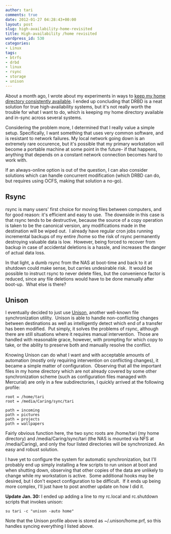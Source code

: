 ```yaml
---
author: tari
comments: true
date: 2012-01-27 04:28:43+00:00
layout: post
slug: high-availability-home-revisited
title: High-availability /home revisited
wordpress_id: 530
categories:
- Linux
tags:
- btrfs
- drbd
- linux
- rsync
- storage
- unison
---
```


About a month ago, I wrote about my experiments in ways to [keep my home
directory consistently
available](../2011/experiments-with-a-high-availability-home). I ended up
concluding that DRBD is a neat solution for true high-availability systems, but
it's not really worth the trouble for what I want to do, which is keeping my
home directory available and in-sync across several systems.

Considering the problem more, I determined that I really value a simple setup.
Specifically, I want something that uses very common software, and is resistant
to network failures. My local network going down is an extremely rare occurence,
but it's possible that my primary workstation will become a portable machine at
some point in the future- if that happens, anything that depends on a constant
network connection becomes hard to work with.

If an always-online option is out of the question, I can also consider solutions
which can handle concurrent modification (which DRBD can do, but requires using
OCFS, making that solution a no-go).

## Rsync

rsync is many users' first choice for moving files between computers, and for
good reason: it's efficient and easy to use.  The downside in this case is that
rsync tends to be destructive, because the source of a copy operation is taken
to be the canonical version, any modifications made in the destination will be
wiped out.  I already have regular cron jobs running incremental backups of my
entire /home so the risk of rsync permanently destroying valuable data is low. 
However, being forced to recover from backup in case of accidental deletions is
a hassle, and increases the danger of actual data loss.

In that light, a dumb rsync from the NAS at boot-time and back to it at shutdown
could make sense, but carries undesirable risk.  It would be possible to
instruct rsync to never delete files, but the convenience factor is reduced,
since any file deletions would have to be done manually after boot-up.  What
else is there?

## Unison

I eventually decided to just use
[Unison](http://www.cis.upenn.edu/~bcpierce/unison/), another well-known file
synchronization utility.  Unison is able to handle non-conflicting changes
between destinations as well as intelligently detect which end of a transfer has
been modified.  Put simply, it solves the problems of rsync, although there are
still situations where it requires manual intervention.  Those are handled with
reasonable grace, however, with prompting for which copy to take, or the ability
to preserve both and manually resolve the conflict.

Knowing Unison can do what I want and with acceptable amounts of automation
(mostly only requiring intervention on conflicting changes), it became a simple
matter of configuration.  Observing that all the important files in my home
directory which are not already covered by some other synchronization scheme
(such as configuration files managed with Mercurial) are only in a few
subdirectories, I quickly arrived at the following profile:


    root = /home/tari
    root = /media/Caring/sync/tari
    
    path = incoming
    path = pictures
    path = projects
    path = wallpapers

Fairly obvious function here, the two sync roots are /home/tari (my home
directory) and /media/Caring/sync/tari (the NAS is mounted via NFS at
/media/Caring), and only the four listed directories will be synchronized. An
easy and robust solution.

I have yet to configure the system for automatic synchronization, but I'll
probably end up simply installing a few scripts to run unison at boot and when
shutting down, observing that other copies of the data are unlikely to change
while my workstation is active.  Some additional hooks may be desired, but I
don't expect configuration to be difficult.  If it ends up being more complex,
I'll just have to post another update on how I did it.

**Update Jan. 30:** I ended up adding a line to my rc.local and rc.shutdown
scripts that invokes unison:

    su tari -c "unison -auto home"

Note that the Unison profile above is stored as ~/.unison/home.prf, so this
handles syncing everything I listed above.
